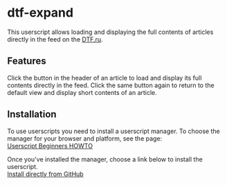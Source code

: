 # dtf-expand

This userscript allows loading and displaying the full contents of articles directly in the feed on the [DTF.ru](https://dtf.ru/).


## Features

Click the button in the header of an article to load and display its full contents directly in the feed.
Click the same button again to return to the default view and display short contents of an article.


## Installation

To use userscripts you need to install a userscript manager.
To choose the manager for your browser and platform, see the page:  
[Userscript Beginners HOWTO](https://openuserjs.org/about/Userscript-Beginners-HOWTO#how-do-i-get-going-)

Once you've installed the manager, choose a link below to install the userscript.  
[Install directly from GitHub](https://github.com/murphyne/dtf-expand/releases/latest/download/dtf-expand.user.js)
